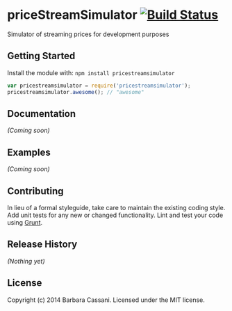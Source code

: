 # priceStreamSimulator [![Build Status](https://secure.travis-ci.org/barbaracassani/pricestreamsimulator.png?branch=master)](http://travis-ci.org/barbaracassani/pricestreamsimulator)

Simulator of streaming prices for development purposes

## Getting Started
Install the module with: `npm install pricestreamsimulator`

```javascript
var pricestreamsimulator = require('pricestreamsimulator');
pricestreamsimulator.awesome(); // "awesome"
```

## Documentation
_(Coming soon)_

## Examples
_(Coming soon)_

## Contributing
In lieu of a formal styleguide, take care to maintain the existing coding style. Add unit tests for any new or changed functionality. Lint and test your code using [Grunt](http://gruntjs.com/).

## Release History
_(Nothing yet)_

## License
Copyright (c) 2014 Barbara Cassani. Licensed under the MIT license.
